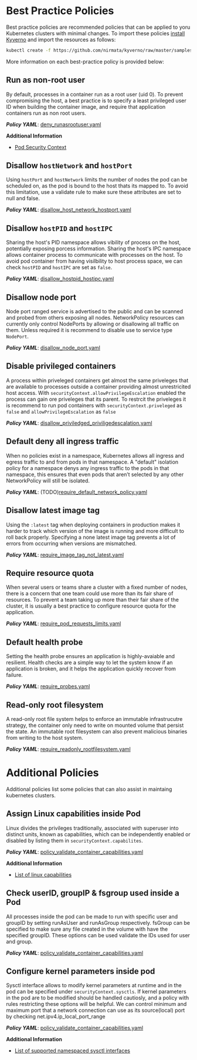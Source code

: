# Best Practice Policies

Best practice policies are recommended policies that can be applied to yoru Kubernetes clusters with minimal changes. To import these policies [install Kyverno](../documentation/installation.md) and import the resources as follows:

````bash
kubectl create -f https://github.com/nirmata/kyverno/raw/master/samples/best_practices/
````

More information on each best-practice policy is provided below:


## Run as non-root user

By default, processes in a container run as a root user (uid 0). To prevent compromising the host, a best practice is to specify a least privileged user ID when building the container image, and require that application containers run as non root users. 

***Policy YAML***: [deny_runasrootuser.yaml](best_practices/deny_runasrootuser.yaml) 

**Additional Information**
* [Pod Security Context](https://kubernetes.io/docs/tasks/configure-pod-container/security-context/)

## Disallow `hostNetwork` and `hostPort`

Using `hostPort` and `hostNetwork` limits the number of nodes the pod can be scheduled on, as the pod is bound to the host thats its mapped to.
To avoid this limitation, use a validate rule to make sure these attributes are set to null and false.

***Policy YAML***: [disallow_host_network_hostport.yaml](best_practices/disallow_host_network_hostport.yaml)

## Disallow `hostPID` and `hostIPC`
Sharing the host's PID namespace allows vibility of process on the host, potentially exposing porcess information. 
Sharing the host's IPC namespace allows container process to communicate with processes on the host. 
To avoid pod container from having visilbility to host process space, we can check `hostPID` and `hostIPC` are set as `false`.

***Policy YAML***: [disallow_hostpid_hostipc.yaml](best_practices/disallow_hostpid_hostipc.yaml)

## Disallow node port
Node port ranged service is advertised to the public and can be scanned and probed from others exposing all nodes.
NetworkPolicy resources can currently only control NodePorts by allowing or disallowing all traffic on them. Unless required it is recommend to disable use to service type `NodePort`.

***Policy YAML***: [disallow_node_port.yaml](best_practices/disallow_node_port.yaml)

## Disable privileged containers
A process within priveleged containers get almost the same priveleges that are available to processes outside a container providing almost unrestricited host access. With `securityContext.allowPrivilegeEscalation` enabled the process can gain ore priveleges that its parent.
To restrcit the priveleges it is recommend to run pod containers with `securityContext.priveleged` as `false` and 
`allowPrivilegeEscalation` as `false`

***Policy YAML***: [disallow_priviledged_priviligedescalation.yaml](best_practices/disallow_priviledged_priviligedescalation.yaml)

## Default deny all ingress traffic
When no policies exist in a namespace, Kubernetes allows all ingress and egress traffic to and from pods in that namespace. A "default" isolation policy for a namespace denys any ingress traffic to the pods in that namespace, this ensures that even pods that aren’t selected by any other NetworkPolicy will still be isolated.

***Policy YAML***: (TODO)[require_default_network_policy.yaml](best_practices/require_default_network_policy.yaml)

## Disallow latest image tag
Using the `:latest` tag when deploying containers in production makes it harder to track which version of the image is running and more difficult to roll back properly. Specifying a none latest image tag prevents a lot of errors from occurring when versions are mismatched.

***Policy YAML***: [require_image_tag_not_latest.yaml](best_practices/require_image_tag_not_latest.yaml)


## Require resource quota
When several users or teams share a cluster with a fixed number of nodes, there is a concern that one team could use more than its fair share of resources. To prevent a team taking up more than their fair share of the cluster, it is usually a best practice to configure resource quota for the application.

***Policy YAML***: [require_pod_requests_limits.yaml](best_practices/require_pod_requests_limits.yaml)


## Default health probe
Setting the health probe ensures an application is highly-avaiable and resilient. Health checks are a simple way to let the system know if an application is broken, and it helps the application quickly recover from failure.

***Policy YAML***: [require_probes.yaml](best_practices/require_probes.yaml)


## Read-only root filesystem
A read-only root file system helps to enforce an immutable infrastrucutre strategy, the container only need to write on mounted volume that persist the state. An immutable root filesystem can also prevent malicious binaries from writing to the host system.

***Policy YAML***: [require_readonly_rootfilesystem.yaml](best_practices/require_readonly_rootfilesystem.yaml)


# Additional Policies
Additional policies list some policies that can also assist in maintaing kubernetes clusters.

## Assign Linux capabilities inside Pod
Linux divides the privileges traditionally, associated with superuser into distinct units, known as capabilities, which can be independently enabled or disabled by listing them in `securityContext.capabilites`. 


***Policy YAML***: [policy_validate_container_capabilities.yaml](best_practices/policy_validate_container_capabilities.yaml)

**Additional Information**
* [List of linux capabilities](https://github.com/torvalds/linux/blob/master/include/uapi/linux/capability.h)

## Check userID, groupIP & fsgroup used inside a Pod
All processes inside the pod can be made to run with specific user and groupID by setting runAsUser and runAsGroup respectively. fsGroup can be specified to make sure any file created in the volume with have the specified groupID. These options can be used validate the IDs used for user and group.

***Policy YAML***: [policy_validate_container_capabilities.yaml](best_practices/policy_validate_user_group_fsgroup_id.yaml)

## Configure kernel parameters inside pod
Sysctl interface allows to modify kernel parameters at runtime and in the pod can be specified under `securityContext.sysctls`. If kernel parameters in the pod are to be modified should be handled cautiosly, and a policy with rules restricting these options will be helpful. We can control minimum and maximum port that a network connection can use as its source(local) port by checking net.ipv4.ip_local_port_range

***Policy YAML***: [policy_validate_container_capabilities.yaml](best_practices/policy_validate_user_group_fsgroup_id.yaml)

**Additional Information**
* [List of supported namespaced sysctl interfaces](https://kubernetes.io/docs/tasks/administer-cluster/sysctl-cluster/) 
